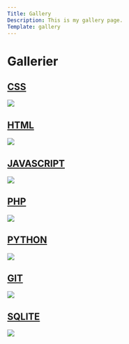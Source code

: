 ```yaml
---
Title: Gallery
Description: This is my gallery page.
Template: gallery
---
```


Gallerier
==========================

<div class="gallery-box css">
    <h2><a href="http://127.0.0.1:8080/dbwebb/design/me/portfolio/technology/css">CSS</a></h2>
    <img src="image/css.jpg">
</div>
<div class="techno-box html">
    <h2><a href="http://127.0.0.1:8080/dbwebb/design/me/portfolio/technology/html">HTML</a></h2>
    <img src="image/html.jpg">
</div>
<div class="techno-box javascript">
    <h2><a href="http://127.0.0.1:8080/dbwebb/design/me/portfolio/technology/javascript">JAVASCRIPT</a></h2>
    <img src="image/js1.jpg">
</div>
<div class="techno-box php">
    <h2><a href="http://127.0.0.1:8080/dbwebb/design/me/portfolio/technology/php">PHP</a></h2>
    <img src="image/php2.jpg">
</div>
<div class="techno-box python">
    <h2><a href="http://127.0.0.1:8080/dbwebb/design/me/portfolio/technology/python">PYTHON</a></h2>
    <img src="image/python.jpg">
</div>
<div class="techno-box git">
    <h2><a href="http://127.0.0.1:8080/dbwebb/design/me/portfolio/technology/git">GIT</a></h2>
    <img src="image/git3.jpg">
</div>
<div class="techno-box sqlite">
    <h2><a href="http://127.0.0.1:8080/dbwebb/design/me/portfolio/technology/sqlite">SQLITE</a></h2>
    <img src="image/sqlite2.jpg">
</div>
